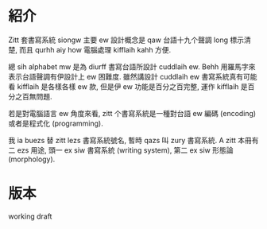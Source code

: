 # 紹介

Zitt 套書寫系統 siongw 主要 ew 設計概念是 qaw 台語十九个聲調 long 標示清楚, 而且 qurhh aiy how 電腦處理 kifflaih kahh 方便.

總 sih alphabet mw 是為 diurff 書寫台語所設計 cuddlaih ew. Behh 用羅馬字來表示台語聲調有伊設計上 ew 困難度. 雖然講設計 cuddlaih ew 書寫系統真有可能看 kifflaih 是各樣各樣 ew 款, 但是伊 ew 功能是百分之百完整, 運作 kifflaih 是百分之百無問題.

若是對電腦語言 ew 角度來看, zitt 个書寫系統是一種對台語 ew 編碼 (encoding) 或者是程式化 (programming).

我 ia buezs 替 zitt lezs 書寫系統號名, 暫時 qazs 叫 zury 書寫系統. A zitt 本冊有二 ezs 用途, 頭一 ex siw 書寫系統 (writing system), 第二 ex siw 形態論 (morphology).


# 版本
working draft

